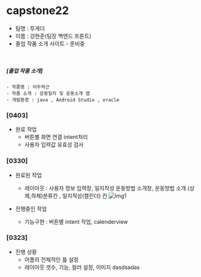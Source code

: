 # capstone22

- 팀명 : 투게더
- 이름 : 강현준(팀장 백엔드 프론트)
- 졸업 작품 소개 사이트 - 준비중
</br>

##### [졸업 작품 소개]

```
- 작품명 : 이두박근 
- 작품 소개 : 운동일지 및 운동소개 앱
- 개발환경 : java , Android Studio , oracle 
```
### [0403]
- 완료 작업 
    - 버튼별 화면 연결 intent처리 
    - 사용자 입력값 유효성 검사 






### [0330]
- 완료된 작업
    - 레이아웃 : 사용자 정보 입력창, 일지작성 운동방법 소개창, 운동방법 소개 (상체,하체)분류칸 , 일지작성(캘린더)
    칸
![img1](https://user-images.githubusercontent.com/79896103/161281581-437f8dc0-b36c-4b05-8d7b-f314184dd2f2.PNG)

- 진행중인 작업
    - 기능구현 : 버튼별 intent 작업, calenderview 
 
    

### [0323]
- 진행 상황
    - 어플의 전체적인 틀 설정
    - 레이아웃 갯수, 기능, 컬러 설정, 이미지 
    dasdsadas 

